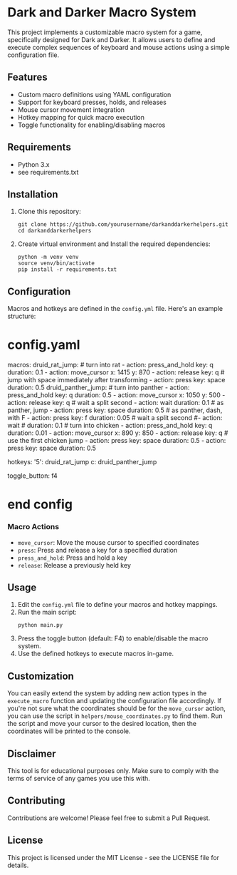 # Dark and Darker Macro System

This project implements a customizable macro system for a game, specifically designed for Dark and Darker. It allows users to define and execute complex sequences of keyboard and mouse actions using a simple configuration file.

## Features

- Custom macro definitions using YAML configuration
- Support for keyboard presses, holds, and releases
- Mouse cursor movement integration
- Hotkey mapping for quick macro execution
- Toggle functionality for enabling/disabling macros

## Requirements

- Python 3.x
- see requirements.txt

## Installation

1. Clone this repository:
   ```
   git clone https://github.com/yourusername/darkanddarkerhelpers.git
   cd darkanddarkerhelpers
   ```

2. Create virtual environment and Install the required dependencies:
   ```
   python -m venv venv
   source venv/bin/activate
   pip install -r requirements.txt
   ```

## Configuration

Macros and hotkeys are defined in the `config.yml` file. Here's an example structure:
# config.yaml
macros:
  druid_rat_jump:
    # turn into rat
    - action: press_and_hold
      key: q
      duration: 0.1
    - action: move_cursor
      x: 1415
      y: 870
    - action: release
      key: q
    # jump with space immediately after transforming
    - action: press
      key: space
      duration: 0.5
  druid_panther_jump:
    # turn into panther
    - action: press_and_hold
      key: q
      duration: 0.5
    - action: move_cursor
      x: 1050
      y: 500
    - action: release
      key: q
    # wait a split second
    - action: wait
      duration: 0.1
    # as panther, jump
    - action: press
      key: space
      duration: 0.5 
    # as panther, dash, with F
    - action: press
      key: f
      duration: 0.05
    # wait a split second
    #- action: wait
    #  duration: 0.1
    # turn into chicken
    - action: press_and_hold
      key: q
      duration: 0.01
    - action: move_cursor
      x: 890
      y: 850
    - action: release
      key: q
    # use the first chicken jump
    - action: press
      key: space
      duration: 0.5 
    - action: press
      key: space
      duration: 0.5 
    

hotkeys:
  '5': druid_rat_jump
  c: druid_panther_jump
  
toggle_button: f4
# end config


### Macro Actions

- `move_cursor`: Move the mouse cursor to specified coordinates
- `press`: Press and release a key for a specified duration
- `press_and_hold`: Press and hold a key
- `release`: Release a previously held key

## Usage

1. Edit the `config.yml` file to define your macros and hotkey mappings.
2. Run the main script:
   ```
   python main.py
   ```
3. Press the toggle button (default: F4) to enable/disable the macro system.
4. Use the defined hotkeys to execute macros in-game.

## Customization

You can easily extend the system by adding new action types in the `execute_macro` function and updating the configuration file accordingly.
If you're not sure what the coordinates should be for the `move_cursor` action, you can use the script in `helpers/mouse_coordinates.py` to find them. Run the script and move your cursor to the desired location, then the coordinates will be printed to the console.

## Disclaimer

This tool is for educational purposes only. Make sure to comply with the terms of service of any games you use this with.

## Contributing

Contributions are welcome! Please feel free to submit a Pull Request.

## License

This project is licensed under the MIT License - see the LICENSE file for details.
